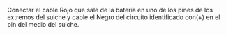 Conectar el cable Rojo que sale de la batería en uno de los pines de los extremos del suiche y cable el Negro del circuito identificado con(+) en el pin del medio del suiche. 


